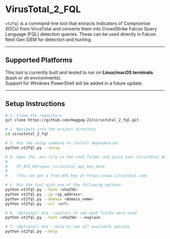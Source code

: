 # VirusTotal_2_FQL

`vt2fql` is a command-line tool that extracts Indicators of Compromise (IOCs) from VirusTotal and converts them into CrowdStrike Falcon Query Language (FQL) detection queries. These can be used directly in Falcon Next Gen SIEM for detection and hunting.

---

## Supported Platforms

This tool is currently built and tested to run on **Linux/macOS terminals** (bash or sh environments).  
Support for Windows PowerShell will be added in a future update.

---

## Setup Instructions

```bash
# 1. Clone the repository
git clone https://github.com/Haggag-22/virustotal_2_fql.git

# 2. Navigate into the project directory
cd virustotal_2_fql

# 3. Run the setup command to install dependencies
python vt2fql.py --setup

# 4. Open the .env file in the root folder and paste your VirusTotal API key
#
#    VT_API_KEY=your_virustotal_api_key_here
#
#    (You can get a free API key at https://www.virustotal.com)

# 5. Run the tool with one of the following options:
python vt2fql.py --hash <sha256>
python vt2fql.py --ip <ip_address>
python vt2fql.py --domain <domain_name>
python vt2fql.py --url <url>

# 6. (Optional) Use --explain to see what fields were used
python vt2fql.py --hash <sha256> --explain

# 7. (Optional) Use --help to see all available options
python vt2fql.py --help
